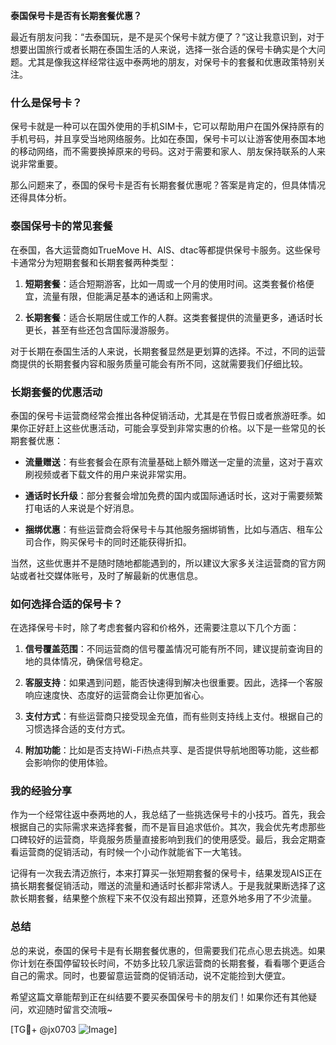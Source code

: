 **泰国保号卡是否有长期套餐优惠？**

最近有朋友问我：“去泰国玩，是不是买个保号卡就方便了？”这让我意识到，对于想要出国旅行或者长期在泰国生活的人来说，选择一张合适的保号卡确实是个大问题。尤其是像我这样经常往返中泰两地的朋友，对保号卡的套餐和优惠政策特别关注。

### 什么是保号卡？

保号卡就是一种可以在国外使用的手机SIM卡，它可以帮助用户在国外保持原有的手机号码，并且享受当地网络服务。比如在泰国，保号卡可以让游客使用泰国本地的移动网络，而不需要换掉原来的号码。这对于需要和家人、朋友保持联系的人来说非常重要。

那么问题来了，泰国的保号卡是否有长期套餐优惠呢？答案是肯定的，但具体情况还得具体分析。

### 泰国保号卡的常见套餐

在泰国，各大运营商如TrueMove H、AIS、dtac等都提供保号卡服务。这些保号卡通常分为短期套餐和长期套餐两种类型：

1. **短期套餐**：适合短期游客，比如一周或一个月的使用时间。这类套餐价格便宜，流量有限，但能满足基本的通话和上网需求。
   
2. **长期套餐**：适合长期居住或工作的人群。这类套餐提供的流量更多，通话时长更长，甚至有些还包含国际漫游服务。

对于长期在泰国生活的人来说，长期套餐显然是更划算的选择。不过，不同的运营商提供的长期套餐内容和服务质量可能会有所不同，这就需要我们仔细比较。

### 长期套餐的优惠活动

泰国的保号卡运营商经常会推出各种促销活动，尤其是在节假日或者旅游旺季。如果你正好赶上这些优惠活动，可能会享受到非常实惠的价格。以下是一些常见的长期套餐优惠：

- **流量赠送**：有些套餐会在原有流量基础上额外赠送一定量的流量，这对于喜欢刷视频或者下载文件的用户来说非常实用。
  
- **通话时长升级**：部分套餐会增加免费的国内或国际通话时长，这对于需要频繁打电话的人来说是个好消息。

- **捆绑优惠**：有些运营商会将保号卡与其他服务捆绑销售，比如与酒店、租车公司合作，购买保号卡的同时还能获得折扣。

当然，这些优惠并不是随时随地都能遇到的，所以建议大家多关注运营商的官方网站或者社交媒体账号，及时了解最新的优惠信息。

### 如何选择合适的保号卡？

在选择保号卡时，除了考虑套餐内容和价格外，还需要注意以下几个方面：

1. **信号覆盖范围**：不同运营商的信号覆盖情况可能有所不同，建议提前查询目的地的具体情况，确保信号稳定。

2. **客服支持**：如果遇到问题，能否快速得到解决也很重要。因此，选择一个客服响应速度快、态度好的运营商会让你更加省心。

3. **支付方式**：有些运营商只接受现金充值，而有些则支持线上支付。根据自己的习惯选择合适的支付方式。

4. **附加功能**：比如是否支持Wi-Fi热点共享、是否提供导航地图等功能，这些都会影响你的使用体验。

### 我的经验分享

作为一个经常往返中泰两地的人，我总结了一些挑选保号卡的小技巧。首先，我会根据自己的实际需求来选择套餐，而不是盲目追求低价。其次，我会优先考虑那些口碑较好的运营商，毕竟服务质量直接影响到我们的使用感受。最后，我会定期查看运营商的促销活动，有时候一个小动作就能省下一大笔钱。

记得有一次我去清迈旅行，本来打算买一张短期套餐的保号卡，结果发现AIS正在搞长期套餐促销活动，赠送的流量和通话时长都非常诱人。于是我就果断选择了这款长期套餐，结果整个旅程下来不仅没有超出预算，还意外地多用了不少流量。

### 总结

总的来说，泰国的保号卡是有长期套餐优惠的，但需要我们花点心思去挑选。如果你计划在泰国停留较长时间，不妨多比较几家运营商的长期套餐，看看哪个更适合自己的需求。同时，也要留意运营商的促销活动，说不定能捡到大便宜。

希望这篇文章能帮到正在纠结要不要买泰国保号卡的朋友们！如果你还有其他疑问，欢迎随时留言交流哦~

[TG💪+ @jx0703 ![Image](https://github.com/user-attachments/assets/dbca1d08-cadb-493c-b0ec-ad6f7a83f270)]